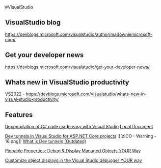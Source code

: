 #VisualStudio 

## VisualStudio blog

https://devblogs.microsoft.com/visualstudio/author/madowniemicrosoft-com/

## Get your developer news

https://devblogs.microsoft.com/visualstudio/get-your-developer-news/

## Whats new in VisualStudio productivity

VS2022 - https://devblogs.microsoft.com/visualstudio/whats-new-in-visual-studio-productivity/


## Features

[Decompilation of C# code made easy with Visual Studio](https://devblogs.microsoft.com/visualstudio/decompilation-of-c-code-made-easy-with-visual-studio/)
[Local Document](zDOC_VisualStudio-Decompilation-of-C#-code.mhtml)

[Dev tunnels in Visual Studio for ASP.NET Core projects](https://devblogs.microsoft.com/visualstudio/dev-tunnels-in-visual-studio-for-asp-net-core-projects/)
![[zICO - Warning - 16.png]] [What is Dev tunnels (Outdated)](https://devblogs.microsoft.com/visualstudio/introducing-private-preview-port-tunneling-visual-studio-for-asp-net-core-projects/)

[Pinnable Properties: Debug & Display Managed Objects YOUR Way](https://devblogs.microsoft.com/visualstudio/customize-object-displays-in-the-visual-studio-debugger-your-way/)

[Customize object displays in the Visual Studio debugger YOUR way](https://devblogs.microsoft.com/visualstudio/customize-object-displays-in-the-visual-studio-debugger-your-way/)